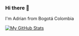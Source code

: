 ### Hi there 👋

I'm Adrian from Bogotá Colombia

[![My GitHub Stats](https://github-readme-stats.vercel.app/api/?username=AdrianTorresMontero&count_private=true&theme=tokyonight&showicons=true)]()


<!--
**AdrianTorresMontero/AdrianTorresMontero** is a ✨ _special_ ✨ repository because its `README.md` (this file) appears on your GitHub profile.

Here are some ideas to get you started:

- 🔭 I’m currently working on ...
- 🌱 I’m currently learning ...
- 👯 I’m looking to collaborate on ...
- 🤔 I’m looking for help with ...
- 💬 Ask me about ...
- 📫 How to reach me: ...
- 😄 Pronouns: ...
- ⚡ Fun fact: ...
-->
